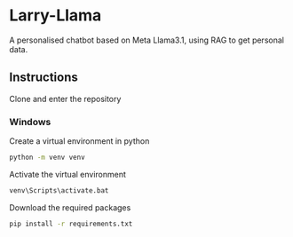 # Larry-Llama
A personalised chatbot based on Meta Llama3.1, using RAG to get personal data.
## Instructions
Clone and enter the repository
### Windows
Create a virtual environment in python
```bash
python -m venv venv
```
Activate the virtual environment
```bash
venv\Scripts\activate.bat
```
Download the required packages
```bash
pip install -r requirements.txt
```
